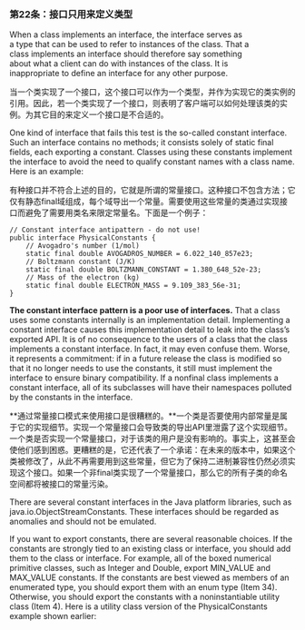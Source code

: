 ### 第22条：接口只用来定义类型

When a class implements an interface, the interface serves as  
 a type that can be used to refer to instances of the class. That a  
 class implements an interface should therefore say something  
 about what a client can do with instances of the class. It is  
 inappropriate to define an interface for any other purpose.

当一个类实现了一个接口，这个接口可以作为一个类型，并作为实现它的类实例的引用。因此，若一个类实现了一个接口，则表明了客户端可以如何处理该类的实例。为其它目的来定义一个接口是不合适的。

One kind of interface that fails this test is the so-called constant interface. Such an interface contains no methods; it consists solely of static final fields, each exporting a constant. Classes using these constants implement the interface to avoid the need to qualify constant names with a class name. Here is an example:

有种接口并不符合上述的目的，它就是所谓的常量接口。这种接口不包含方法；它仅有静态final域组成，每个域导出一个常量。需要使用这些常量的类通过实现接口而避免了需要用类名来限定常量名。下面是一个例子：

```
// Constant interface antipattern - do not use!
public interface PhysicalConstants {
    // Avogadro's number (1/mol)
    static final double AVOGADROS_NUMBER = 6.022_140_857e23;
    // Boltzmann constant (J/K)
    static final double BOLTZMANN_CONSTANT = 1.380_648_52e-23;
    // Mass of the electron (kg)
    static final double ELECTRON_MASS = 9.109_383_56e-31;
}
```

**The constant interface pattern is a poor use of interfaces.** That a class uses some constants internally is an implementation detail. Implementing a constant interface causes this implementation detail to leak into the class’s exported API. It is of no consequence to the users of a class that the class implements a constant interface. In fact, it may even confuse them. Worse, it represents a commitment: if in a future release the class is modified so that it no longer needs to use the constants, it still must implement the interface to ensure binary compatibility. If a nonfinal class implements a constant interface, all of its subclasses will have their namespaces polluted by the constants in the interface.

**通过常量接口模式来使用接口是很糟糕的。**一个类是否要使用内部常量是属于它的实现细节。实现一个常量接口会导致类的导出API里泄露了这个实现细节。一个类是否实现一个常量接口，对于该类的用户是没有影响的。事实上，这甚至会使他们感到困惑。更糟糕的是，它还代表了一个承诺：在未来的版本中，如果这个类被修改了，从此不再需要用到这些常量，但它为了保持二进制兼容性仍然必须实现这个接口。如果一个非final类实现了一个常量接口，那么它的所有子类的命名空间都将被接口的常量污染。

There are several constant interfaces in the Java platform libraries, such as java.io.ObjectStreamConstants. These interfaces should be regarded as anomalies and should not be emulated.

If you want to export constants, there are several reasonable choices. If the constants are strongly tied to an existing class or interface, you should add them to the class or interface. For example, all of the boxed numerical primitive classes, such as Integer and Double, export MIN\_VALUE and MAX\_VALUE constants. If the constants are best viewed as members of an enumerated type, you should export them with an enum type \(Item 34\). Otherwise, you should export the constants with a noninstantiable utility class \(Item 4\). Here is a utility class version of the PhysicalConstants example shown earlier:

